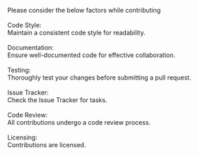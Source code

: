 Please consider the below factors while contributing
<br><br>
Code Style:<br>
Maintain a consistent code style for readability.
<br><br>
Documentation:<br>
Ensure well-documented code for effective collaboration.
<br><br>
Testing:<br>
Thoroughly test your changes before submitting a pull request.
<br><br>
Issue Tracker:<br>
Check the Issue Tracker for tasks.
<br><br>
Code Review:<br>
All contributions undergo a code review process.
<br><br>
Licensing:<br>
Contributions are licensed.
<br><br>
